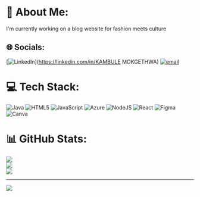 # 💫 About Me:
I'm currently working on a blog website for fashion meets culture 


## 🌐 Socials:
[![LinkedIn](https://img.shields.io/badge/LinkedIn-%230077B5.svg?logo=linkedin&logoColor=white)](https://linkedin.com/in/KAMBULE MOKGETHWA) [![email](https://img.shields.io/badge/Email-D14836?logo=gmail&logoColor=white)](mailto:KAMBULEMOKGETHWA@GMAIL.COM) 

# 💻 Tech Stack:
![Java](https://img.shields.io/badge/java-%23ED8B00.svg?style=for-the-badge&logo=openjdk&logoColor=white) ![HTML5](https://img.shields.io/badge/html5-%23E34F26.svg?style=for-the-badge&logo=html5&logoColor=white) ![JavaScript](https://img.shields.io/badge/javascript-%23323330.svg?style=for-the-badge&logo=javascript&logoColor=%23F7DF1E) ![Azure](https://img.shields.io/badge/azure-%230072C6.svg?style=for-the-badge&logo=microsoftazure&logoColor=white) ![NodeJS](https://img.shields.io/badge/node.js-6DA55F?style=for-the-badge&logo=node.js&logoColor=white) ![React](https://img.shields.io/badge/react-%2320232a.svg?style=for-the-badge&logo=react&logoColor=%2361DAFB) ![Figma](https://img.shields.io/badge/figma-%23F24E1E.svg?style=for-the-badge&logo=figma&logoColor=white) ![Canva](https://img.shields.io/badge/Canva-%2300C4CC.svg?style=for-the-badge&logo=Canva&logoColor=white)
# 📊 GitHub Stats:
![](https://github-readme-stats.vercel.app/api?username=MoKambule&theme=dark&hide_border=false&include_all_commits=false&count_private=false)<br/>
![](https://nirzak-streak-stats.vercel.app/?user=MoKambule&theme=dark&hide_border=false)<br/>
![](https://github-readme-stats.vercel.app/api/top-langs/?username=MoKambule&theme=dark&hide_border=false&include_all_commits=false&count_private=false&layout=compact)

---
[![](https://visitcount.itsvg.in/api?id=MoKambule&icon=0&color=0)](https://visitcount.itsvg.in)

<!-- Proudly created with GPRM ( https://gprm.itsvg.in ) -->
